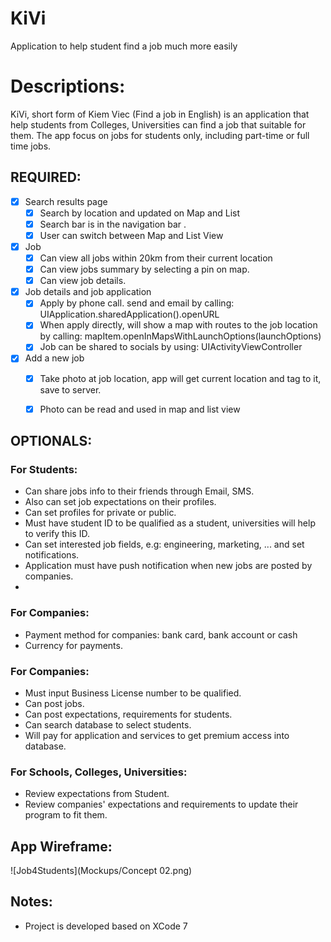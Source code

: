 # KiVi
Application to help student find a job much more easily


# Descriptions:
KiVi, short form of Kiem Viec (Find a job in English) is an application that help students from Colleges, Universities can find a job that suitable for them.
The app focus on jobs for students only, including part-time or full time jobs.


## REQUIRED:

- [x] Search results page
   - [x] Search by location and updated on Map and List 
   - [x] Search bar is in the navigation bar .
   - [x] User can switch between Map and List View
- [x] Job
   - [x] Can view all jobs within 20km from their current location 
   - [x] Can view jobs summary by selecting a pin on map.
   - [x] Can view job details.
- [x] Job details and  job application 
   - [x] Apply by phone call. send and email by calling: UIApplication.sharedApplication().openURL
   - [x] When apply directly, will show a map with routes to the job location by calling: mapItem.openInMapsWithLaunchOptions(launchOptions)
   - [x] Job can be shared to socials by using: UIActivityViewController
- [x] Add a new job
   - [x] Take photo at job location, app will get current location and tag to it, save to server.
   - [x] Photo can be read and used in map and list view


## OPTIONALS:
### For Students: 
- Can share jobs info to their friends through Email, SMS.
- Also can set job expectations on their profiles.
- Can set profiles for private or public.
- Must have student ID to be qualified as a student, universities will help to verify this ID.
- Can set interested job fields, e.g: engineering, marketing, ... and set notifications.
- Application must have push notification when new jobs are posted by companies.
- 
### For Companies:
- Payment method for companies: bank card, bank account or cash
- Currency for payments.


### For Companies:
- Must input Business License number to be qualified.
- Can post jobs.
- Can post expectations, requirements for students.
- Can search database to select students.
- Will pay for application and services to get premium access into database.


### For Schools, Colleges, Universities:
- Review expectations from Student.
- Review companies' expectations and requirements to update their program to fit them.

## App Wireframe: 

![Job4Students](Mockups/Concept 02.png)

## Notes:
- Project is developed based on XCode 7
